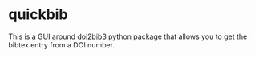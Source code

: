 # quickbib

This is a GUI around [doi2bib3](https://github.com/archisman-panigrahi/doi2bib3) python package that allows you to get the bibtex entry from a DOI number.
 
